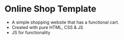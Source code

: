 # Online Shop Template #
- A simple shopping website that has a functional cart.
- Created with pure HTML, CSS & JS
- JS for functionality